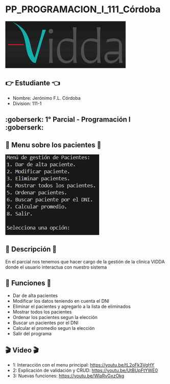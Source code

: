 # PP_PROGRAMACION_I_111_Córdoba
![](Vidda.png)

## :point_right: Estudiante :point_left:
- Nombre: Jerónimo F.L. Córdoba
- Division: 111-1

## :goberserk: 1° Parcial - Programación I :goberserk:
## :memo: Menu sobre los pacientes :memo:
![](Menu.png)

## :book: Descripción :book: ##
En el parcial nos tenemos que hacer cargo de la gestión de la clinica VIDDA
donde el usuario interactua con nuestro sistema

## :notebook: Funciones :notebook: ##
 - Dar de alta pacientes
 - Modificar los datos teniendo en cuenta el DNI
 - Eliminar el pacientes y agregarlo a la lista de eliminados 
 - Mostrar todos los pacientes
 - Ordenar los pacientes segun la elección 
 - Buscar un pacientes por el DNI
 - Calcular el promedio segun la elección
 - Salir del programa

 ## :clapper: Video :clapper:

 - 1: Interacción con el menu principal: https://youtu.be/tL2oFk3VgHY
 - 2: Explicación de validación y CRUD: https://youtu.be/UtBUpFtYWE0
 - 3: Nuevas funciones: https://youtu.be/WlaRvGxzOkg